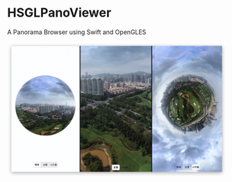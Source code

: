 # HSGLPanoViewer
A Panorama Browser using Swift and OpenGLES

![ScreentShot](https://github.com/zyphs21/HSGLPanoViewer/blob/master/GLPanoViewer.jpg)
